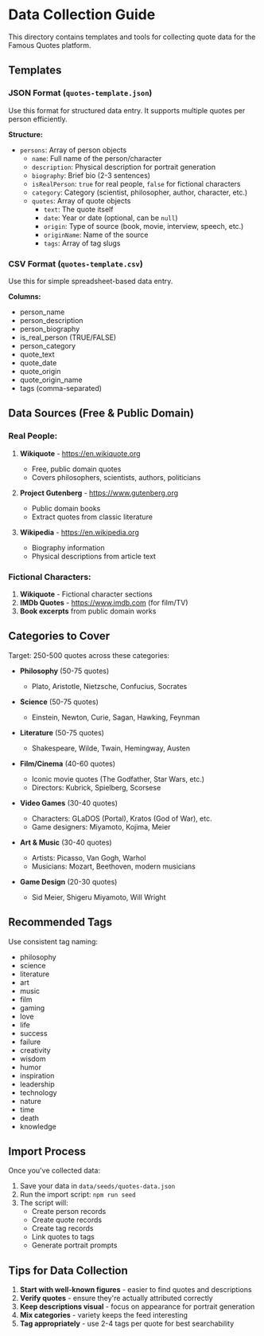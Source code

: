 # Data Collection Guide

This directory contains templates and tools for collecting quote data for the Famous Quotes platform.

## Templates

### JSON Format (`quotes-template.json`)
Use this format for structured data entry. It supports multiple quotes per person efficiently.

**Structure:**
- `persons`: Array of person objects
  - `name`: Full name of the person/character
  - `description`: Physical description for portrait generation
  - `biography`: Brief bio (2-3 sentences)
  - `isRealPerson`: `true` for real people, `false` for fictional characters
  - `category`: Category (scientist, philosopher, author, character, etc.)
  - `quotes`: Array of quote objects
    - `text`: The quote itself
    - `date`: Year or date (optional, can be `null`)
    - `origin`: Type of source (book, movie, interview, speech, etc.)
    - `originName`: Name of the source
    - `tags`: Array of tag slugs

### CSV Format (`quotes-template.csv`)
Use this for simple spreadsheet-based data entry.

**Columns:**
- person_name
- person_description
- person_biography
- is_real_person (TRUE/FALSE)
- person_category
- quote_text
- quote_date
- quote_origin
- quote_origin_name
- tags (comma-separated)

## Data Sources (Free & Public Domain)

### Real People:
1. **Wikiquote** - https://en.wikiquote.org
   - Free, public domain quotes
   - Covers philosophers, scientists, authors, politicians

2. **Project Gutenberg** - https://www.gutenberg.org
   - Public domain books
   - Extract quotes from classic literature

3. **Wikipedia** - https://en.wikipedia.org
   - Biography information
   - Physical descriptions from article text

### Fictional Characters:
1. **Wikiquote** - Fictional character sections
2. **IMDb Quotes** - https://www.imdb.com (for film/TV)
3. **Book excerpts** from public domain works

## Categories to Cover

Target: 250-500 quotes across these categories:

- **Philosophy** (50-75 quotes)
  - Plato, Aristotle, Nietzsche, Confucius, Socrates

- **Science** (50-75 quotes)
  - Einstein, Newton, Curie, Sagan, Hawking, Feynman

- **Literature** (50-75 quotes)
  - Shakespeare, Wilde, Twain, Hemingway, Austen

- **Film/Cinema** (40-60 quotes)
  - Iconic movie quotes (The Godfather, Star Wars, etc.)
  - Directors: Kubrick, Spielberg, Scorsese

- **Video Games** (30-40 quotes)
  - Characters: GLaDOS (Portal), Kratos (God of War), etc.
  - Game designers: Miyamoto, Kojima, Meier

- **Art & Music** (30-40 quotes)
  - Artists: Picasso, Van Gogh, Warhol
  - Musicians: Mozart, Beethoven, modern musicians

- **Game Design** (20-30 quotes)
  - Sid Meier, Shigeru Miyamoto, Will Wright

## Recommended Tags

Use consistent tag naming:

- philosophy
- science
- literature
- art
- music
- film
- gaming
- love
- life
- success
- failure
- creativity
- wisdom
- humor
- inspiration
- leadership
- technology
- nature
- time
- death
- knowledge

## Import Process

Once you've collected data:

1. Save your data in `data/seeds/quotes-data.json`
2. Run the import script: `npm run seed`
3. The script will:
   - Create person records
   - Create quote records
   - Create tag records
   - Link quotes to tags
   - Generate portrait prompts

## Tips for Data Collection

1. **Start with well-known figures** - easier to find quotes and descriptions
2. **Verify quotes** - ensure they're actually attributed correctly
3. **Keep descriptions visual** - focus on appearance for portrait generation
4. **Mix categories** - variety keeps the feed interesting
5. **Tag appropriately** - use 2-4 tags per quote for best searchability
